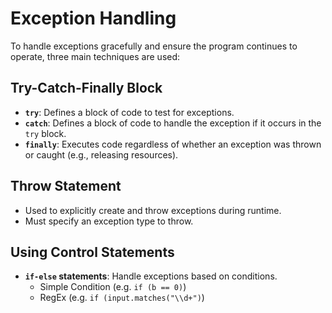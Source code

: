 # Exception Handling

To handle exceptions gracefully and ensure the program continues to operate, three main techniques are used:

## **Try-Catch-Finally Block**

- **`try`**: Defines a block of code to test for exceptions.
- **`catch`**: Defines a block of code to handle the exception if it occurs in the `try` block.
- **`finally`**: Executes code regardless of whether an exception was thrown or caught (e.g., releasing resources).

## Throw Statement

- Used to explicitly create and throw exceptions during runtime.
- Must specify an exception type to throw.

## Using Control Statements

- **`if-else` statements**: Handle exceptions based on conditions.
    - Simple Condition (e.g. `if (b == 0)`)
    - RegEx (e.g. `if (input.matches("\\d+")`)

   